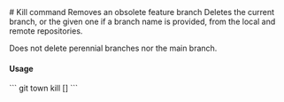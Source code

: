 <a textrun="command-heading">
# Kill command
</a>

<a textrun="command-summary">
Removes an obsolete feature branch
</a>

<a textrun="command-description">
Deletes the current branch, or the given one if a branch name is provided,
from the local and remote repositories.

Does not delete perennial branches nor the main branch.
</a>

#### Usage

<a textrun="command-usage">
```
git town kill [<branch>]
```
</a>
